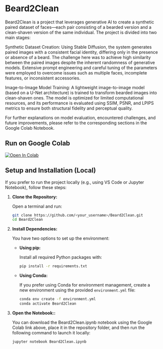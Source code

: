 # Beard2Clean

Beard2Clean is a project that leverages generative AI to create a synthetic paired dataset of faces—each pair consisting of a bearded version and a clean-shaven version of the same individual. The project is divided into two main stages:

Synthetic Dataset Creation:
Using Stable Diffusion, the system generates paired images with a consistent facial identity, differing only in the presence or absence of a beard. The challenge here was to achieve high similarity between the paired images despite the inherent randomness of generative models. Extensive prompt engineering and careful tuning of the parameters were employed to overcome issues such as multiple faces, incomplete features, or inconsistent accessories.

Image-to-Image Model Training:
A lightweight image-to-image model (based on a U-Net architecture) is trained to transform bearded images into clean-shaven ones. The model is optimized for limited computational resources, and its performance is evaluated using SSIM, PSNR, and LPIPS metrics to ensure both structural fidelity and perceptual quality.

For further explanations on model evaluation, encountered challenges, and future improvements, please refer to the corresponding sections in the Google Colab Notebook.

## Run on Google Colab

[![Open In Colab](https://colab.research.google.com/assets/colab-badge.svg)](https://colab.research.google.com/drive/https://colab.research.google.com/drive/1Fg2Y9crEt025oFEJmai923WUO49pq0WR?usp=sharing)

## Setup and Installation (Local)

If you prefer to run the project locally (e.g., using VS Code or Jupyter Notebook), follow these steps:

1. **Clone the Repository:**

   Open a terminal and run:

   ```bash
   git clone https://github.com/<your_username>/Beard2Clean.git
   cd Beard2Clean

2. **Install Dependencies:**

   You have two options to set up the environment:

   - **Using pip:**

     Install all required Python packages with:

     ```bash
     pip install -r requirements.txt
     ```

   - **Using Conda:**

     If you prefer using Conda for environment management, create a new environment using the provided `environment.yml` file:

     ```bash
     conda env create -f environment.yml
     conda activate Beard2Clean
     ```

3. **Open the Notebook::**
   
   You can download the Beard2Clean.ipynb notebook using the Google Colab link above, place it in the repository folder, and then run the following command to launch it locally:

   ```bash
   jupyter notebook Beard2Clean.ipynb
